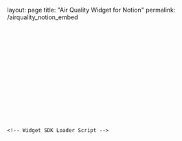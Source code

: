 layout: page 
title: "Air Quality Widget for Notion" 
permalink: /airquality_notion_embed

<html lang="en">
<head>
    <meta charset="UTF-8">
    <meta name="viewport" content="width=device-width, initial-scale=1.0">
    <title>Tomorrow.io  Air Quality Widget</title>
    <style>
        .tomorrow {
            position: relative;
            min-height: 220px; /* Ensure widget has space to render */
            width: 100%;
        }
        
        .tomorrow a {
            position: absolute;
            bottom: 0;
            transform: translateX(-50%);
            left: 50%;
            color: transparent;
            font-size: 0;
        }
    </style>
</head>
<body>
     <style>
        body {
            font-family: Arial, sans-serif;
            margin: 0;
            padding: 20px;
        }
        
        .tomorrow {
            position: relative;
            padding-bottom: 10px;
            width: 100%;
            max-width: 800px;
            margin: 0 auto;
        }
        
        .powered-by {
            position: absolute;
            bottom: 0;
            left: 50%;
            transform: translateX(-50%);
        }
        
        .powered-by img {
            width: 250px;
            height: 22px;
        }
  </style>
    <!-- Widget Container -->
    <div class="tomorrow"
            data-location-id="120636"
           data-language="EN"
           data-unit-system="IMPERIAL"
           data-skin="light"
           data-widget-type="aqiPollen">
    </div>

    <!-- Widget SDK Loader Script -->
<script>
        (function(d, s, id) {
            if (d.getElementById(id)) {
                if (window.__TOMORROW__) {
                    window.__TOMORROW__.renderWidget();
                }
                return;
            }
            const fjs = d.getElementsByTagName(s)[0];
            const js = d.createElement(s);
            js.id = id;
            js.src = "https://www.tomorrow.io/v1/widget/sdk/sdk.bundle.min.js";

            fjs.parentNode.insertBefore(js, fjs);
        })(document, 'script', 'tomorrow-sdk');
        </script>
</body>
</html>
